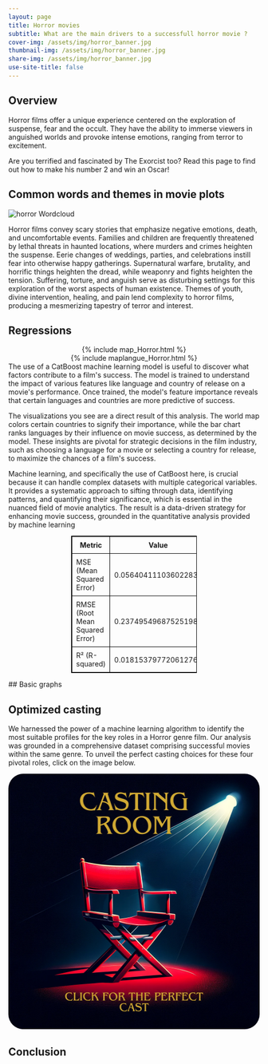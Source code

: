 ```yaml
---
layout: page
title: Horror movies
subtitle: What are the main drivers to a successfull horror movie ? 
cover-img: /assets/img/horror_banner.jpg
thumbnail-img: /assets/img/horror_banner.jpg
share-img: /assets/img/horror_banner.jpg
use-site-title: false
---
```


## Overview

Horror films offer a unique experience centered on the exploration of suspense, fear and the occult. They have the ability to immerse viewers in anguished worlds and provoke intense emotions, ranging from terror to excitement. 

Are you terrified and fascinated by The Exorcist too? Read this page to find out how to make his number 2 and win an Oscar!

## Common words and themes in movie plots
![horror Wordcloud](/assets/img/wordclouds/empath/Horror_wordcloud.png)

Horror films convey scary stories that emphasize negative emotions, death, and uncomfortable events. Families and children are frequently threatened by lethal threats in haunted locations, where murders and crimes heighten the suspense. Eerie changes of weddings, parties, and celebrations instill fear into otherwise happy gatherings. Supernatural warfare, brutality, and horrific things heighten the dread, while weaponry and fights heighten the tension. Suffering, torture, and anguish serve as disturbing settings for this exploration of the worst aspects of human existence. Themes of youth, divine intervention, healing, and pain lend complexity to horror films, producing a mesmerizing tapestry of terror and interest.

## Regressions
<div style="width: 100%;display: flex; justify-content: center;">
  {% include map_Horror.html %}
</div>

<div style="width: 100%;display: flex; justify-content: center;">
  {% include maplangue_Horror.html %}
</div>
The use of a CatBoost machine learning model is useful to discover what factors contribute to a film's success. The model is trained to understand the impact of various features like language and country of release on a movie's performance. Once trained, the model's feature importance reveals that certain languages and countries are more predictive of success.

The visualizations you see are a direct result of this analysis. The world map colors certain countries to signify their importance, while the bar chart ranks languages by their influence on movie success, as determined by the model. These insights are pivotal for strategic decisions in the film industry, such as choosing a language for a movie or selecting a country for release, to maximize the chances of a film's success.

Machine learning, and specifically the use of CatBoost here, is crucial because it can handle complex datasets with multiple categorical variables. It provides a systematic approach to sifting through data, identifying patterns, and quantifying their significance, which is essential in the nuanced field of movie analytics. The result is a data-driven strategy for enhancing movie success, grounded in the quantitative analysis provided by machine learning

<div style="margin:auto; width:50%;">
    <table style="width:100%; border: 1px solid black; border-collapse: collapse;">
        <tr style="border: 1px solid black;">
            <th style="border: 1px solid black; padding: 8px;">Metric</th>
            <th style="border: 1px solid black; padding: 8px;">Value</th>
        </tr>
        <tr style="border: 1px solid black;">
            <td style="border: 1px solid black; padding: 8px;">MSE (Mean Squared Error)</td>
            <td style="border: 1px solid black; padding: 8px;">0.05640411103602283</td>
        </tr>
        <tr style="border: 1px solid black;">
            <td style="border: 1px solid black; padding: 8px;">RMSE (Root Mean Squared Error)</td>
            <td style="border: 1px solid black; padding: 8px;">0.23749549687525198</td>
        </tr>
        <tr style="border: 1px solid black;">
            <td style="border: 1px solid black; padding: 8px;">R² (R-squared)</td>
            <td style="border: 1px solid black; padding: 8px;">0.018153797720612763</td>
        </tr>
    </table>
</div>
## Basic graphs

## Optimized casting

We harnessed the power of a machine learning algorithm to identify the most suitable profiles for the key roles in a Horror genre film. Our analysis was grounded in a comprehensive dataset comprising successful movies within the same genre. To unveil the perfect casting choices for these four pivotal roles, click on the image below.

<div style="width: 100%;display: flex; justify-content: center;">
  <a href="/horror_cast.html"><img src="/assets/img/casting.png" alt="cast" style="width:512px;height:512px;border-radius: 30px;"></a>
</div>

## Conclusion

    
  
